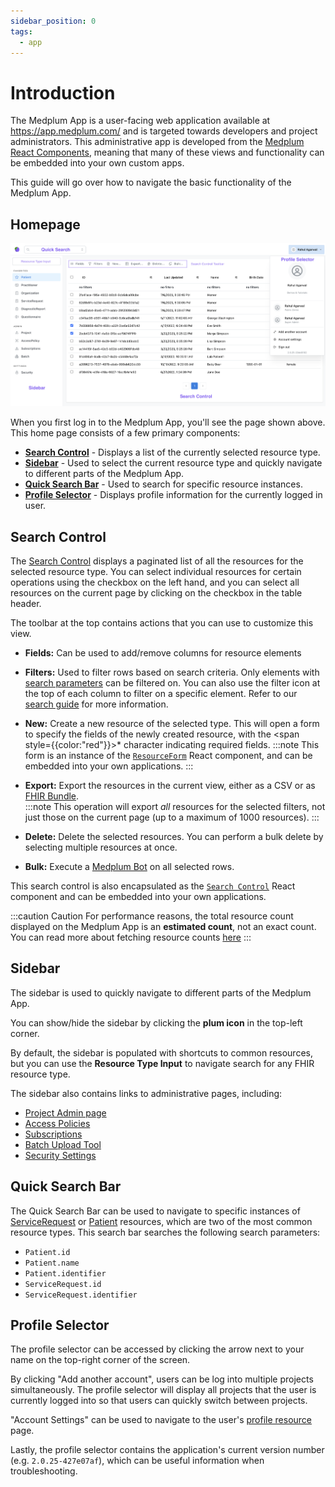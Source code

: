 ```yaml
---
sidebar_position: 0
tags:
  - app
---
```


# Introduction

The Medplum App is a user-facing web application available at <https://app.medplum.com/> and is targeted towards developers and project administrators. This administrative app is developed from the [Medplum React Components](/docs/ui-components), meaning that many of these views and functionality can be embedded into your own custom apps.

This guide will go over how to navigate the basic functionality of the Medplum App.

## Homepage

![App Homepage](./app-homepage.png)

When you first log in to the Medplum App, you'll see the page shown above. This home page consists of a few primary components:

- **[Search Control](#search-control)** - Displays a list of the currently selected resource type.
- **[Sidebar](#sidebar)** - Used to select the current resource type and quickly navigate to different parts of the Medplum App.
- **[Quick Search Bar](#quick-search-bar)** - Used to search for specific resource instances.
- **[Profile Selector](#profile-selector)** - Displays profile information for the currently logged in user.

## Search Control

The [Search Control](https://storybook.medplum.com/?path=/story/medplum-searchcontrol--checkboxes) displays a paginated list of all the resources for the selected resource type. You can select individual resources for certain operations using the checkbox on the left hand, and you can select all resources on the current page by clicking on the checkbox in the table header.

The toolbar at the top contains actions that you can use to customize this view.

- **Fields:** Can be used to add/remove columns for resource elements
- **Filters:** Used to filter rows based on search criteria. Only elements with [search parameters](/docs/search/basic-search#search-parameters) can be filtered on. You can also use the filter icon at the top of each column to filter on a specific element. Refer to our [search guide](/docs/search/basic-search) for more information.
- **New:** Create a new resource of the selected type. This will open a form to specify the fields of the newly created resource, with the <span style={{color:"red"}}>\*</span> character indicating required fields.
  :::note
  This form is an instance of the [`ResourceForm`](https://storybook.medplum.com/?path=/story/medplum-resourceform--patient) React component, and can be embedded into your own applications.
  :::

- **Export:** Export the resources in the current view, either as a CSV or as [FHIR Bundle](/docs/api/fhir/resources/bundle). <br/>
  :::note
  This operation will export _all_ resources for the selected filters, not just those on the current page (up to a maximum of 1000 resources).
  :::

- **Delete:** Delete the selected resources. You can perform a bulk delete by selecting multiple resources at once.
- **Bulk:** Execute a [Medplum Bot](/docs/bots) on all selected rows.

This search control is also encapsulated as the [`Search Control`](https://storybook.medplum.com/?path=/story/medplum-searchcontrol--checkboxes) React component and can be embedded into your own applications.

:::caution Caution
For performance reasons, the total resource count displayed on the Medplum App is an **estimated count**, not an exact count. You can read more about fetching resource counts [here](/docs/search/paginated-search#getting-the-total-number-of-results-with-_total)
:::

## Sidebar

The sidebar is used to quickly navigate to different parts of the Medplum App.

You can show/hide the sidebar by clicking the **plum icon** in the top-left corner.

By default, the sidebar is populated with shortcuts to common resources, but you can use the **Resource Type Input** to navigate search for any FHIR resource type.

The sidebar also contains links to administrative pages, including:

- [Project Admin page](https://app.medplum.com/admin/project)
- [Access Policies](/docs/access/access-policies)
- [Subscriptions](/docs/subscriptions)
- [Batch Upload Tool](/docs/tutorials/importing-sample-data#batch-upload-tool)
- [Security Settings](https://app.medplum.com/security)

## Quick Search Bar

The Quick Search Bar can be used to navigate to specific instances of [ServiceRequest](/docs/api/fhir/resources/servicerequest) or [Patient](/docs/api/fhir/resources/patient) resources, which are two of the most common resource types. This search bar searches the following search parameters:

- `Patient.id`
- `Patient.name`
- `Patient.identifier`
- `ServiceRequest.id`
- `ServiceRequest.identifier`

## Profile Selector

The profile selector can be accessed by clicking the arrow next to your name on the top-right corner of the screen.

By clicking "Add another account", users can be log into multiple projects simultaneously. The profile selector will display all projects that the user is currently logged into so that users can quickly switch between projects.

"Account Settings" can be used to navigate to the user's [profile resource](/docs/app/invite) page.

Lastly, the profile selector contains the application's current version number (e.g. `2.0.25-427e07af`), which can be useful information when troubleshooting.
